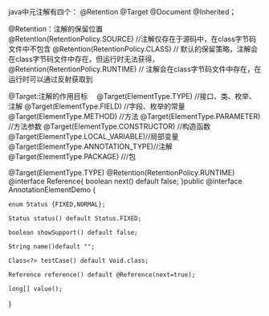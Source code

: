 java中元注解有四个： @Retention @Target @Document @Inherited；

@Retention：注解的保留位置　　　　　　　　　
@Retention(RetentionPolicy.SOURCE) //注解仅存在于源码中，在class字节码文件中不包含
@Retention(RetentionPolicy.CLASS) // 默认的保留策略，注解会在class字节码文件中存在，但运行时无法获得，
@Retention(RetentionPolicy.RUNTIME) // 注解会在class字节码文件中存在，在运行时可以通过反射获取到

@Target:注解的作用目标　
@Target(ElementType.TYPE) //接口、类、枚举、注解
@Target(ElementType.FIELD) //字段、枚举的常量
@Target(ElementType.METHOD) //方法
@Target(ElementType.PARAMETER) //方法参数
@Target(ElementType.CONSTRUCTOR) //构造函数
@Target(ElementType.LOCAL_VARIABLE)//局部变量
@Target(ElementType.ANNOTATION_TYPE)//注解
@Target(ElementType.PACKAGE) ///包


@Target(ElementType.TYPE)
@Retention(RetentionPolicy.RUNTIME)
@interface Reference{
    boolean next() default false;
}public @interface AnnotationElementDemo {
    
    enum Status {FIXED,NORMAL};

    Status status() default Status.FIXED;

    boolean showSupport() default false;

    String name()default "";

    Class<?> testCase() default Void.class;

    Reference reference() default @Reference(next=true);

    long[] value();
}